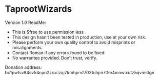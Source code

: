 # TaprootWizards

Version 1.0
ReadMe:

- This is $free to use permission less
- This design hasn’t been tested in production, use at your own risk.
- Please perform your own quality control to avoid misprints or misalignments.
- Contact Roman if any errors found to be fixed
- No warrantee provided. Don’t trust, verify.

Donation address: bc1pwtsv84sv54npn2zcxczql7kmhprvf703tuhpn7t5e4mnwlxutz5qvmstgn
